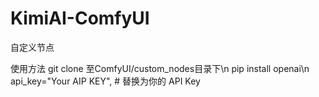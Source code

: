 # KimiAI-ComfyUI
自定义节点

使用方法
git clone 至ComfyUI/custom_nodes目录下\n
pip install openai\n
api_key="Your AIP KEY",  # 替换为你的 API Key

